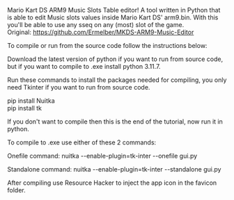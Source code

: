 Mario Kart DS ARM9 Music Slots Table editor!
A tool written in Python that is able to edit Music slots values inside Mario Kart DS' arm9.bin. With this you'll be able to use any sseq on any (most) slot of the game.<br>
Original: https://github.com/Ermelber/MKDS-ARM9-Music-Editor

To compile or run from the source code follow the instructions below:

Download the latest version of python if you want to run from source code, but if you want to compile to .exe install python 3.11.7.

Run these commands to install the packages needed for compiling, you only need Tkinter if you want to run from source code.

pip install Nuitka<br>
pip install tk

If you don't want to compile then this is the end of the tutorial, now run it in python.

To compile to .exe use either of these 2 commands:

Onefile command:
nuitka --enable-plugin=tk-inter --onefile gui.py

Standalone command:
nuitka --enable-plugin=tk-inter --standalone gui.py

After compiling use Resource Hacker to inject the app icon in the favicon folder.
